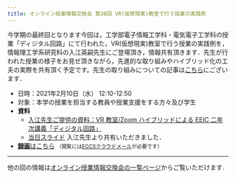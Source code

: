 ```yaml
---
title: オンライン授業情報交換会 第30回 VR(仮想現実)教室で行う授業の実践例
---
```


今学期の最終回となります今回は，工学部電子情報工学科・電気電子工学科の授業「ディジタル回路」にて行われた，VR(仮想現実)教室で行う授業の実践例を，情報理工学系研究科の入江英嗣先生にご登場頂き，情報共有頂きます．先生が行われた授業の様子をお見せ頂きながら，先進的な取り組みやハイブリッド化の工夫の実際を共有頂く予定です。先生の取り組みについての記事は[こちら](https://vr.u-tokyo.ac.jp/wp-content/uploads/2020/11/ディジタル回路講義VR-1.pdf)にございます．

- 日時：2021年2月10日（水） 12:10-12:50
- 対象：本学の授業を担当する教員や授業支援をする方々及び学生
- **資料**
    - [入江先生ご提供の資料：VR 教室/Zoom ハイブリッドによる EEIC 二年次講義「ディジタル回路」](https://vr.u-tokyo.ac.jp/wp-content/uploads/2020/11/ディジタル回路講義VR-1.pdf)
    - [当日スライド](luncheon_30_slides.pdf) 入江先生より共有いただきました．
- [**録画**はこちら](https://drive.google.com/file/d/1gmrS5aGXR2UqLgfcUubHXuzuJWuPb4mu/view?usp=sharing) <small>（閲覧には[ECCSクラウドメール](/eccs_cloud_email)が必要です）</small>

---

他の回の情報は[オンライン授業情報交換会の一覧ページ](/events/luncheon/)からご覧いただけます．

